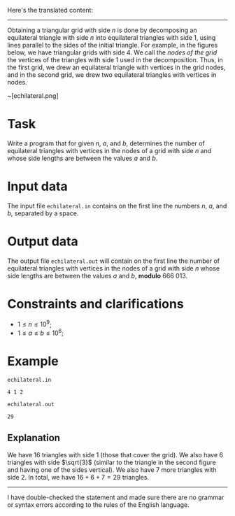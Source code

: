 Here's the translated content:

--- 

Obtaining a triangular grid with side $n$ is done by decomposing an equilateral triangle with side $n$ into equilateral triangles with side $1$, using lines parallel to the sides of the initial triangle. For example, in the figures below, we have triangular grids with side $4$. We call the _nodes of the grid_ the vertices of the triangles with side $1$ used in the decomposition. Thus, in the first grid, we drew an equilateral triangle with vertices in the grid nodes, and in the second grid, we drew two equilateral triangles with vertices in nodes.

~[echilateral.png]

# Task

Write a program that for given $n$, $a$, and $b$, determines the number of equilateral triangles with vertices in the nodes of a grid with side $n$ and whose side lengths are between the values $a$ and $b$.

# Input data

The input file `echilateral.in` contains on the first line the numbers $n$, $a$, and $b$, separated by a space. 

# Output data

The output file `echilateral.out` will contain on the first line the number of equilateral triangles with vertices in the nodes of a grid with side $n$ whose side lengths are between the values $a$ and $b$, **modulo** $666\ 013$.

# Constraints and clarifications

* $1 \leq n \leq 10^9$;
* $1 \leq a \leq b \leq 10^6$;

# Example

`echilateral.in`
```
4 1 2
```

`echilateral.out`
```
29
```

## Explanation

We have $16$ triangles with side $1$ (those that cover the grid). We also have $6$ triangles with side $\sqrt{3}$ (similar to the triangle in the second figure and having one of the sides vertical). We also have $7$ more triangles with side $2$. In total, we have $16+6+7=29$ triangles.

---

I have double-checked the statement and made sure there are no grammar or syntax errors according to the rules of the English language.